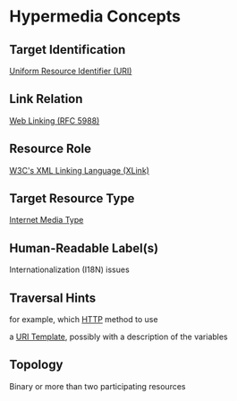 # Hypermedia Concepts

## Target Identification

[Uniform Resource Identifier (URI)](http://tools.ietf.org/html/rfc3986)

## Link Relation

[Web Linking (RFC 5988)](http://tools.ietf.org/html/rfc5988)

## Resource Role

[W3C's XML Linking Language (XLink)](http://www.w3.org/TR/xlink11/)

## Target Resource Type

[Internet Media Type](https://tools.ietf.org/html/rfc6838)

## Human-Readable Label(s)

Internationalization (I18N) issues

## Traversal Hints

for example, which [HTTP](http://tools.ietf.org/html/rfc7231) method to use

a [URI Template](http://tools.ietf.org/html/rfc6570), possibly with a description of the variables

## Topology

Binary or more than two participating resources


